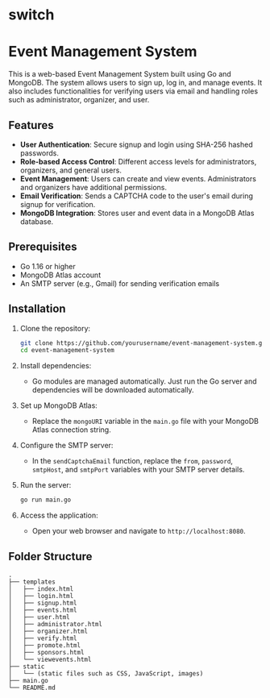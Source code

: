 # switch
# Event Management System

This is a web-based Event Management System built using Go and MongoDB. The system allows users to sign up, log in, and manage events. It also includes functionalities for verifying users via email and handling roles such as administrator, organizer, and user.

## Features

- **User Authentication**: Secure signup and login using SHA-256 hashed passwords.
- **Role-based Access Control**: Different access levels for administrators, organizers, and general users.
- **Event Management**: Users can create and view events. Administrators and organizers have additional permissions.
- **Email Verification**: Sends a CAPTCHA code to the user's email during signup for verification.
- **MongoDB Integration**: Stores user and event data in a MongoDB Atlas database.

## Prerequisites

- Go 1.16 or higher
- MongoDB Atlas account
- An SMTP server (e.g., Gmail) for sending verification emails

## Installation

1. Clone the repository:

    ```bash
    git clone https://github.com/yourusername/event-management-system.git
    cd event-management-system
    ```

2. Install dependencies:

    - Go modules are managed automatically. Just run the Go server and dependencies will be downloaded automatically.

3. Set up MongoDB Atlas:

    - Replace the `mongoURI` variable in the `main.go` file with your MongoDB Atlas connection string.

4. Configure the SMTP server:

    - In the `sendCaptchaEmail` function, replace the `from`, `password`, `smtpHost`, and `smtpPort` variables with your SMTP server details.

5. Run the server:

    ```bash
    go run main.go
    ```

6. Access the application:

    - Open your web browser and navigate to `http://localhost:8080`.

## Folder Structure

```plaintext
.
├── templates
│   ├── index.html
│   ├── login.html
│   ├── signup.html
│   ├── events.html
│   ├── user.html
│   ├── administrator.html
│   ├── organizer.html
│   ├── verify.html
│   ├── promote.html
│   ├── sponsors.html
│   └── viewevents.html
├── static
│   └── (static files such as CSS, JavaScript, images)
├── main.go
└── README.md

